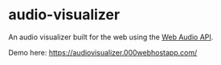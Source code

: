 # audio-visualizer

An audio visualizer built for the web using the [Web Audio API](https://developer.mozilla.org/en-US/docs/Web/API/Web_Audio_API).

Demo here: https://audiovisualizer.000webhostapp.com/
